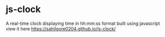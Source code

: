 # js-clock
A real-time clock displaying time in hh:mm:ss format built using javascript
view it here https://sahilgore0204.github.io/js-clock/
